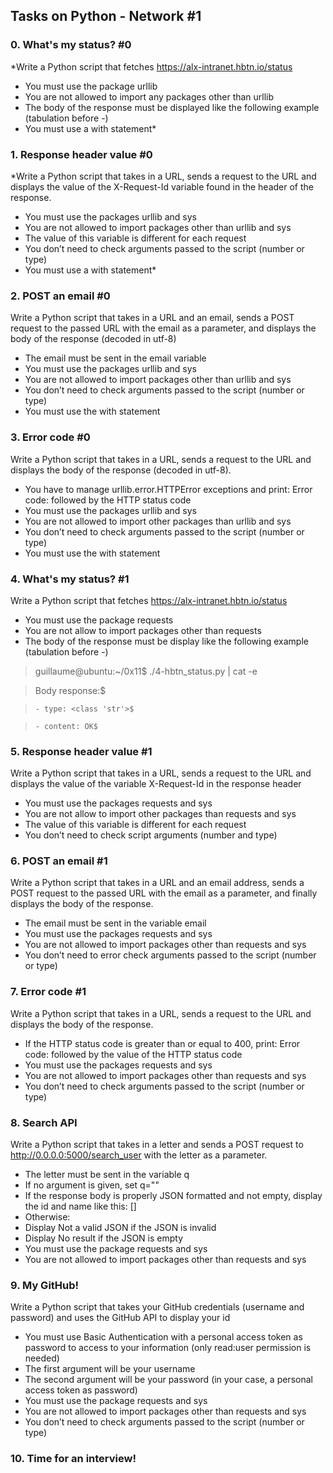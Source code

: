 ## Tasks on Python - Network #1

### 0. What's my status? #0

*Write a Python script that fetches https://alx-intranet.hbtn.io/status

- You must use the package urllib
- You are not allowed to import any packages other than urllib
- The body of the response must be displayed like the following example (tabulation before -)
- You must use a with statement*

### 1. Response header value #0

*Write a Python script that takes in a URL, sends a request to the URL and displays the value of the X-Request-Id variable found in the header of the response.

- You must use the packages urllib and sys
- You are not allowed to import packages other than urllib and sys
- The value of this variable is different for each request
- You don’t need to check arguments passed to the script (number or type)
- You must use a with statement*

### 2. POST an email #0

Write a Python script that takes in a URL and an email, sends a POST request to the passed URL with the email as a parameter, and displays the body of the response (decoded in utf-8)

- The email must be sent in the email variable
- You must use the packages urllib and sys
- You are not allowed to import packages other than urllib and sys
- You don’t need to check arguments passed to the script (number or type)
- You must use the with statement

### 3. Error code #0

Write a Python script that takes in a URL, sends a request to the URL and displays the body of the response (decoded in utf-8).

- You have to manage urllib.error.HTTPError exceptions and print: Error code: followed by the HTTP status code
- You must use the packages urllib and sys
- You are not allowed to import other packages than urllib and sys
- You don’t need to check arguments passed to the script (number or type)
- You must use the with statement

### 4. What's my status? #1

Write a Python script that fetches https://alx-intranet.hbtn.io/status

- You must use the package requests
- You are not allow to import packages other than requests
- The body of the response must be display like the following example (tabulation before -)

> guillaume@ubuntu:~/0x11$ ./4-hbtn_status.py | cat -e

> Body response:$

>     - type: <class 'str'>$

>     - content: OK$

### 5. Response header value #1

Write a Python script that takes in a URL, sends a request to the URL and displays the value of the variable X-Request-Id in the response header

- You must use the packages requests and sys
- You are not allow to import other packages than requests and sys
- The value of this variable is different for each request
- You don’t need to check script arguments (number and type)

### 6. POST an email #1

Write a Python script that takes in a URL and an email address, sends a POST request to the passed URL with the email as a parameter, and finally displays the body of the response.

- The email must be sent in the variable email
- You must use the packages requests and sys
- You are not allowed to import packages other than requests and sys
- You don’t need to error check arguments passed to the script (number or type)

### 7. Error code #1

Write a Python script that takes in a URL, sends a request to the URL and displays the body of the response.

- If the HTTP status code is greater than or equal to 400, print: Error code: followed by the value of the HTTP status code
- You must use the packages requests and sys
- You are not allowed to import packages other than requests and sys
- You don’t need to check arguments passed to the script (number or type)

### 8. Search API

Write a Python script that takes in a letter and sends a POST request to http://0.0.0.0:5000/search_user with the letter as a parameter.

- The letter must be sent in the variable q
- If no argument is given, set q=""
- If the response body is properly JSON formatted and not empty, display the id and name like this: [<id>] <name>
- Otherwise:
- Display Not a valid JSON if the JSON is invalid
- Display No result if the JSON is empty
- You must use the package requests and sys
- You are not allowed to import packages other than requests and sys

### 9. My GitHub!

Write a Python script that takes your GitHub credentials (username and password) and uses the GitHub API to display your id

- You must use Basic Authentication with a personal access token as password to access to your information (only read:user permission is needed)
- The first argument will be your username
- The second argument will be your password (in your case, a personal access token as password)
- You must use the package requests and sys
- You are not allowed to import packages other than requests and sys
- You don’t need to check arguments passed to the script (number or type)

### 10. Time for an interview!
